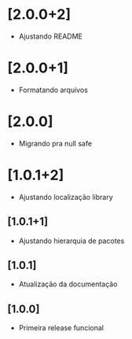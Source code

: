 # [2.0.0+2]

- Ajustando README

# [2.0.0+1]

- Formatando arquivos

# [2.0.0]

- Migrando pra null safe

# [1.0.1+2]

- Ajustando localização library 

## [1.0.1+1]

- Ajustando hierarquia de pacotes 

## [1.0.1]

- Atualização da documentação 

## [1.0.0]

- Primeira release funcional 